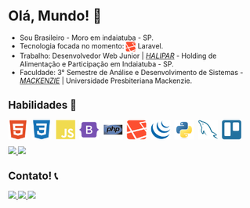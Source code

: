 # Olá, Mundo! 👋
- Sou Brasileiro - Moro em indaiatuba - SP.
- Tecnologia focada no momento: <kbd><img align="center" alt="laravel" height="20" width="20" src="https://raw.githubusercontent.com/devicons/devicon/master/icons/laravel/laravel-plain.svg" style="max-width:100%;"></kbd>  Laravel.
- Trabalho: Desenvolvedor Web Junior | [*HALIPAR*](https://www.halipar.com.br/) - Holding de Alimentação e Participação em Indaiatuba - SP.
- Faculdade: 3° Semestre de Análise e Desenvolvimento de Sistemas - [*MACKENZIE*](https://www.mackenzie.br/) | Universidade Presbiteriana Mackenzie.

## Habilidades 🚀
<p>
    <kbd>
        <kbd><img align="center" alt="html" height="40" width="40" src="https://raw.githubusercontent.com/devicons/devicon/master/icons/html5/html5-plain.svg" style="max-width:100%;"></kbd>
        <kbd><img align="center" alt="css" height="40" width="40" src="https://raw.githubusercontent.com/devicons/devicon/master/icons/css3/css3-plain.svg" style="max-width:100%;"></kbd>
        <kbd><img align="center" alt="javascript" height="40" width="40" src="https://raw.githubusercontent.com/devicons/devicon/master/icons/javascript/javascript-plain.svg" style="max-width:100%;"></kbd>
        <kbd><img align="center" alt="bootstrap" height="40" width="40" src="https://raw.githubusercontent.com/devicons/devicon/master/icons/bootstrap/bootstrap-plain.svg" style="max-width:100%;"></kbd>
        <kbd><img align="center" alt="php" height="40" width="40" src="https://raw.githubusercontent.com/devicons/devicon/master/icons/php/php-original.svg" style="max-width:100%;"></kbd>
        <kbd><img align="center" alt="laravel" height="40" width="40" src="https://raw.githubusercontent.com/devicons/devicon/master/icons/laravel/laravel-plain.svg" style="max-width:100%;"></kbd>
        <kbd><img align="center" alt="jquery" height="40" width="40" src="https://raw.githubusercontent.com/devicons/devicon/master/icons/jquery/jquery-plain.svg" style="max-width:100%;"></kbd>
        <kbd><img align="center" alt="python" height="40" width="40" src="https://raw.githubusercontent.com/devicons/devicon/master/icons/python/python-original.svg" style="max-width:100%;"></kbd>
        <kbd><img align="center" alt="mysql" height="40" width="40" src="https://raw.githubusercontent.com/devicons/devicon/master/icons/mysql/mysql-plain.svg" style="max-width:100%;"></kbd>
        <kbd><img align="center" alt="trello" height="40" width="40" src="https://raw.githubusercontent.com/devicons/devicon/master/icons/trello/trello-plain.svg" style="max-width:100%;"></kbd> 
    </kbd>
</p>
   
 <a href="https://github.com/gustavocamalionti" target="_blank">
  <img height="170em" src="https://github-readme-stats-eight-theta.vercel.app/api?username=gustavocamalionti&show_icons=true&theme=dracula&include_all_commits=true&count_private=true"/>
  <img height="170em" src="https://github-readme-stats-eight-theta.vercel.app/api/top-langs/?username=gustavocamalionti&layout=compact&langs_count=8&theme=dracula"/>
</a>

## Contato! 📞
<div>
   <a href = "mailto:gustavocamalionti@outlook.com">
     <img src="https://img.shields.io/badge/Microsoft_Outlook-0078D4?style=for-the-badge&logo=microsoft-outlook&logoColor=white"" target="_blank">
   </a>
  
  <a href="https://www.linkedin.com/in/gustavocamalionti/" target="_blank">
    <img src="https://img.shields.io/badge/-LinkedIn-%230077B5?style=for-the-badge&logo=linkedin&logoColor=white">
  </a>
  
   <a href="https://api.whatsapp.com/send?phone=5519982230726" target="_blank">
     <img src="https://img.shields.io/badge/WhatsApp-25D366?style=for-the-badge&logo=whatsapp&logoColor=white"
</div>




 <!--
**gustavocamalionti/gustavocamalionti** is a ✨ _special_ ✨ repository because its `README.md` (this file) appears on your GitHub profile.

Here are some ideas to get you started:

- 🔭 I’m currently working on ...
- 🌱 I’m currently learning ...
- 👯 I’m looking to collaborate on ...
- 🤔 I’m looking for help with ...
- 💬 Ask me about ...
- 📫 How to reach me: ...
- 😄 Pronouns: ...
- ⚡ Fun fact: ...
![Anurag's GitHub stats](https://github-readme-stats.vercel.app/api?username=gustavocamalionti&show_icons=true&theme=dracula)
[![Top Langs](https://github-readme-stats.vercel.app/api/top-langs/?username=gustavocamalionti&layout=compact&theme=dracula)](https://github.com/anuraghazra/github-readme-stats) --!>

